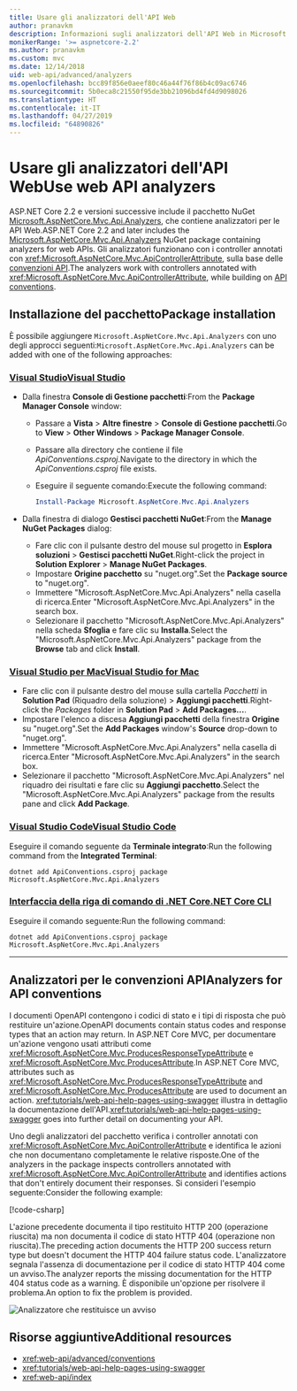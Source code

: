 ```yaml
---
title: Usare gli analizzatori dell'API Web
author: pranavkm
description: Informazioni sugli analizzatori dell'API Web in Microsoft.AspNetCore.Mvc.Api.Analyzers.
monikerRange: '>= aspnetcore-2.2'
ms.author: pranavkm
ms.custom: mvc
ms.date: 12/14/2018
uid: web-api/advanced/analyzers
ms.openlocfilehash: bcc89f856e0aeef80c46a44f76f86b4c09ac6746
ms.sourcegitcommit: 5b0eca8c21550f95de3bb21096bd4fd4d9098026
ms.translationtype: HT
ms.contentlocale: it-IT
ms.lasthandoff: 04/27/2019
ms.locfileid: "64890826"
---
```

# <a name="use-web-api-analyzers"></a><span data-ttu-id="84a56-103">Usare gli analizzatori dell'API Web</span><span class="sxs-lookup"><span data-stu-id="84a56-103">Use web API analyzers</span></span>

<span data-ttu-id="84a56-104">ASP.NET Core 2.2 e versioni successive include il pacchetto NuGet [Microsoft.AspNetCore.Mvc.Api.Analyzers](https://www.nuget.org/packages/Microsoft.AspNetCore.Mvc.Api.Analyzers), che contiene analizzatori per le API Web.</span><span class="sxs-lookup"><span data-stu-id="84a56-104">ASP.NET Core 2.2 and later includes the [Microsoft.AspNetCore.Mvc.Api.Analyzers](https://www.nuget.org/packages/Microsoft.AspNetCore.Mvc.Api.Analyzers) NuGet package containing analyzers for web APIs.</span></span> <span data-ttu-id="84a56-105">Gli analizzatori funzionano con i controller annotati con <xref:Microsoft.AspNetCore.Mvc.ApiControllerAttribute>, sulla base delle [convenzioni API](xref:web-api/advanced/conventions).</span><span class="sxs-lookup"><span data-stu-id="84a56-105">The analyzers work with controllers annotated with <xref:Microsoft.AspNetCore.Mvc.ApiControllerAttribute>, while building on [API conventions](xref:web-api/advanced/conventions).</span></span>

## <a name="package-installation"></a><span data-ttu-id="84a56-106">Installazione del pacchetto</span><span class="sxs-lookup"><span data-stu-id="84a56-106">Package installation</span></span>

<span data-ttu-id="84a56-107">È possibile aggiungere `Microsoft.AspNetCore.Mvc.Api.Analyzers` con uno degli approcci seguenti:</span><span class="sxs-lookup"><span data-stu-id="84a56-107">`Microsoft.AspNetCore.Mvc.Api.Analyzers` can be added with one of the following approaches:</span></span>

### <a name="visual-studiotabvisual-studio"></a>[<span data-ttu-id="84a56-108">Visual Studio</span><span class="sxs-lookup"><span data-stu-id="84a56-108">Visual Studio</span></span>](#tab/visual-studio)

* <span data-ttu-id="84a56-109">Dalla finestra **Console di Gestione pacchetti**:</span><span class="sxs-lookup"><span data-stu-id="84a56-109">From the **Package Manager Console** window:</span></span>
  * <span data-ttu-id="84a56-110">Passare a **Vista** > **Altre finestre** > **Console di Gestione pacchetti**.</span><span class="sxs-lookup"><span data-stu-id="84a56-110">Go to **View** > **Other Windows** > **Package Manager Console**.</span></span>
  * <span data-ttu-id="84a56-111">Passare alla directory che contiene il file *ApiConventions.csproj*.</span><span class="sxs-lookup"><span data-stu-id="84a56-111">Navigate to the directory in which the *ApiConventions.csproj* file exists.</span></span>
  * <span data-ttu-id="84a56-112">Eseguire il seguente comando:</span><span class="sxs-lookup"><span data-stu-id="84a56-112">Execute the following command:</span></span>

    ```powershell
    Install-Package Microsoft.AspNetCore.Mvc.Api.Analyzers
    ```

* <span data-ttu-id="84a56-113">Dalla finestra di dialogo **Gestisci pacchetti NuGet**:</span><span class="sxs-lookup"><span data-stu-id="84a56-113">From the **Manage NuGet Packages** dialog:</span></span>
  * <span data-ttu-id="84a56-114">Fare clic con il pulsante destro del mouse sul progetto in **Esplora soluzioni** > **Gestisci pacchetti NuGet**.</span><span class="sxs-lookup"><span data-stu-id="84a56-114">Right-click the project in **Solution Explorer** > **Manage NuGet Packages**.</span></span>
  * <span data-ttu-id="84a56-115">Impostare **Origine pacchetto** su "nuget.org".</span><span class="sxs-lookup"><span data-stu-id="84a56-115">Set the **Package source** to "nuget.org".</span></span>
  * <span data-ttu-id="84a56-116">Immettere "Microsoft.AspNetCore.Mvc.Api.Analyzers" nella casella di ricerca.</span><span class="sxs-lookup"><span data-stu-id="84a56-116">Enter "Microsoft.AspNetCore.Mvc.Api.Analyzers" in the search box.</span></span>
  * <span data-ttu-id="84a56-117">Selezionare il pacchetto "Microsoft.AspNetCore.Mvc.Api.Analyzers" nella scheda **Sfoglia** e fare clic su **Installa**.</span><span class="sxs-lookup"><span data-stu-id="84a56-117">Select the "Microsoft.AspNetCore.Mvc.Api.Analyzers" package from the **Browse** tab and click **Install**.</span></span>

### <a name="visual-studio-for-mactabvisual-studio-mac"></a>[<span data-ttu-id="84a56-118">Visual Studio per Mac</span><span class="sxs-lookup"><span data-stu-id="84a56-118">Visual Studio for Mac</span></span>](#tab/visual-studio-mac)

* <span data-ttu-id="84a56-119">Fare clic con il pulsante destro del mouse sulla cartella *Pacchetti* in **Solution Pad** (Riquadro della soluzione)  > **Aggiungi pacchetti**.</span><span class="sxs-lookup"><span data-stu-id="84a56-119">Right-click the *Packages* folder in **Solution Pad** > **Add Packages...**.</span></span>
* <span data-ttu-id="84a56-120">Impostare l'elenco a discesa **Aggiungi pacchetti** della finestra **Origine** su "nuget.org".</span><span class="sxs-lookup"><span data-stu-id="84a56-120">Set the **Add Packages** window's **Source** drop-down to "nuget.org".</span></span>
* <span data-ttu-id="84a56-121">Immettere "Microsoft.AspNetCore.Mvc.Api.Analyzers" nella casella di ricerca.</span><span class="sxs-lookup"><span data-stu-id="84a56-121">Enter "Microsoft.AspNetCore.Mvc.Api.Analyzers" in the search box.</span></span>
* <span data-ttu-id="84a56-122">Selezionare il pacchetto "Microsoft.AspNetCore.Mvc.Api.Analyzers" nel riquadro dei risultati e fare clic su **Aggiungi pacchetto**.</span><span class="sxs-lookup"><span data-stu-id="84a56-122">Select the "Microsoft.AspNetCore.Mvc.Api.Analyzers" package from the results pane and click **Add Package**.</span></span>

### <a name="visual-studio-codetabvisual-studio-code"></a>[<span data-ttu-id="84a56-123">Visual Studio Code</span><span class="sxs-lookup"><span data-stu-id="84a56-123">Visual Studio Code</span></span>](#tab/visual-studio-code)

<span data-ttu-id="84a56-124">Eseguire il comando seguente da **Terminale integrato**:</span><span class="sxs-lookup"><span data-stu-id="84a56-124">Run the following command from the **Integrated Terminal**:</span></span>

```console
dotnet add ApiConventions.csproj package Microsoft.AspNetCore.Mvc.Api.Analyzers
```

### <a name="net-core-clitabnetcore-cli"></a>[<span data-ttu-id="84a56-125">Interfaccia della riga di comando di .NET Core</span><span class="sxs-lookup"><span data-stu-id="84a56-125">.NET Core CLI</span></span>](#tab/netcore-cli)

<span data-ttu-id="84a56-126">Eseguire il comando seguente:</span><span class="sxs-lookup"><span data-stu-id="84a56-126">Run the following command:</span></span>

```console
dotnet add ApiConventions.csproj package Microsoft.AspNetCore.Mvc.Api.Analyzers
```

---

## <a name="analyzers-for-api-conventions"></a><span data-ttu-id="84a56-127">Analizzatori per le convenzioni API</span><span class="sxs-lookup"><span data-stu-id="84a56-127">Analyzers for API conventions</span></span>

<span data-ttu-id="84a56-128">I documenti OpenAPI contengono i codici di stato e i tipi di risposta che può restituire un'azione.</span><span class="sxs-lookup"><span data-stu-id="84a56-128">OpenAPI documents contain status codes and response types that an action may return.</span></span> <span data-ttu-id="84a56-129">In ASP.NET Core MVC, per documentare un'azione vengono usati attributi come <xref:Microsoft.AspNetCore.Mvc.ProducesResponseTypeAttribute> e <xref:Microsoft.AspNetCore.Mvc.ProducesAttribute>.</span><span class="sxs-lookup"><span data-stu-id="84a56-129">In ASP.NET Core MVC, attributes such as <xref:Microsoft.AspNetCore.Mvc.ProducesResponseTypeAttribute> and <xref:Microsoft.AspNetCore.Mvc.ProducesAttribute> are used to document an action.</span></span> <span data-ttu-id="84a56-130"><xref:tutorials/web-api-help-pages-using-swagger> illustra in dettaglio la documentazione dell'API.</span><span class="sxs-lookup"><span data-stu-id="84a56-130"><xref:tutorials/web-api-help-pages-using-swagger> goes into further detail on documenting your API.</span></span>

<span data-ttu-id="84a56-131">Uno degli analizzatori del pacchetto verifica i controller annotati con <xref:Microsoft.AspNetCore.Mvc.ApiControllerAttribute> e identifica le azioni che non documentano completamente le relative risposte.</span><span class="sxs-lookup"><span data-stu-id="84a56-131">One of the analyzers in the package inspects controllers annotated with <xref:Microsoft.AspNetCore.Mvc.ApiControllerAttribute> and identifies actions that don't entirely document their responses.</span></span> <span data-ttu-id="84a56-132">Si consideri l'esempio seguente:</span><span class="sxs-lookup"><span data-stu-id="84a56-132">Consider the following example:</span></span>

[!code-csharp[](conventions/sample/Controllers/ContactsController.cs?name=missing404docs&highlight=9)]

<span data-ttu-id="84a56-133">L'azione precedente documenta il tipo restituito HTTP 200 (operazione riuscita) ma non documenta il codice di stato HTTP 404 (operazione non riuscita).</span><span class="sxs-lookup"><span data-stu-id="84a56-133">The preceding action documents the HTTP 200 success return type but doesn't document the HTTP 404 failure status code.</span></span> <span data-ttu-id="84a56-134">L'analizzatore segnala l'assenza di documentazione per il codice di stato HTTP 404 come un avviso.</span><span class="sxs-lookup"><span data-stu-id="84a56-134">The analyzer reports the missing documentation for the HTTP 404 status code as a warning.</span></span> <span data-ttu-id="84a56-135">È disponibile un'opzione per risolvere il problema.</span><span class="sxs-lookup"><span data-stu-id="84a56-135">An option to fix the problem is provided.</span></span>

![Analizzatore che restituisce un avviso](conventions/_static/Analyzer.gif)

## <a name="additional-resources"></a><span data-ttu-id="84a56-137">Risorse aggiuntive</span><span class="sxs-lookup"><span data-stu-id="84a56-137">Additional resources</span></span>

* <xref:web-api/advanced/conventions>
* <xref:tutorials/web-api-help-pages-using-swagger>
* <xref:web-api/index>
